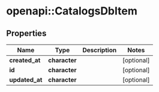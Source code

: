 # openapi::CatalogsDbItem


## Properties
Name | Type | Description | Notes
------------ | ------------- | ------------- | -------------
**created_at** | **character** |  | [optional] 
**id** | **character** |  | [optional] 
**updated_at** | **character** |  | [optional] 


